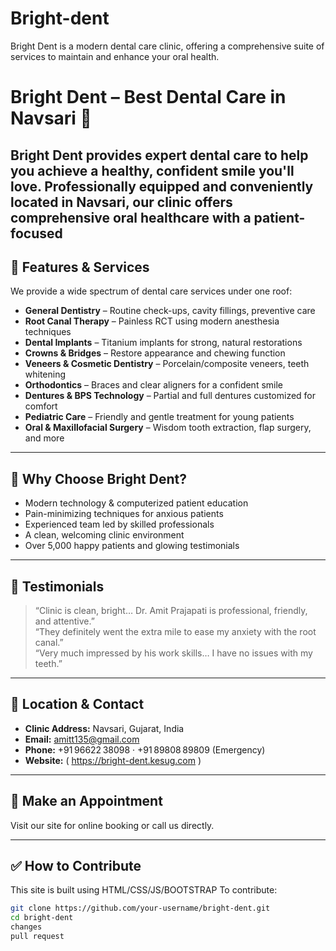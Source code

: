 # Bright-dent
Bright Dent is a modern dental care clinic,  offering a comprehensive suite of services to maintain and enhance your oral health.


# Bright Dent – Best Dental Care in Navsari 🦷

**Bright Dent** provides expert dental care to help you achieve a healthy, confident smile you'll love. Professionally equipped and conveniently located in Navsari, our clinic offers comprehensive oral healthcare with a patient-focused 
---

## 🚀 Features & Services

We provide a wide spectrum of dental care services under one roof:

- **General Dentistry** – Routine check-ups, cavity fillings, preventive care  
- **Root Canal Therapy** – Painless RCT using modern anesthesia techniques  
- **Dental Implants** – Titanium implants for strong, natural restorations  
- **Crowns & Bridges** – Restore appearance and chewing function  
- **Veneers & Cosmetic Dentistry** – Porcelain/composite veneers, teeth whitening  
- **Orthodontics** – Braces and clear aligners for a confident smile  
- **Dentures & BPS Technology** – Partial and full dentures customized for comfort  
- **Pediatric Care** – Friendly and gentle treatment for young patients  
- **Oral & Maxillofacial Surgery** – Wisdom tooth extraction, flap surgery, and more  

---

## 🌟 Why Choose Bright Dent?

- Modern technology & computerized patient education  
- Pain-minimizing techniques for anxious patients  
- Experienced team led by skilled professionals  
- A clean, welcoming clinic environment  
- Over 5,000 happy patients and glowing testimonials

---

## 💬 Testimonials

> “Clinic is clean, bright… Dr. Amit Prajapati is professional, friendly, and attentive.”  
> “They definitely went the extra mile to ease my anxiety with the root canal.”  
> “Very much impressed by his work skills… I have no issues with my teeth.”  

---

## 📍 Location & Contact

- **Clinic Address:** Navsari, Gujarat, India  
- **Email:** amitt135@gmail.com  
- **Phone:** +91 96622 38098 · +91 89808 89809 (Emergency)  
- **Website:** ( https://bright-dent.kesug.com )

---

## 📅 Make an Appointment

Visit our site for online booking or call us directly.

---

## ✅ How to Contribute

This site is built using HTML/CSS/JS/BOOTSTRAP To contribute:

```bash
git clone https://github.com/your-username/bright-dent.git
cd bright-dent
changes 
pull request
